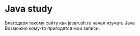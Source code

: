 # Java study

Благодаря такому сайту как javarush.ru начал изучать Java <br>
Возможно кому-то пригодятся мои записи.<br>
